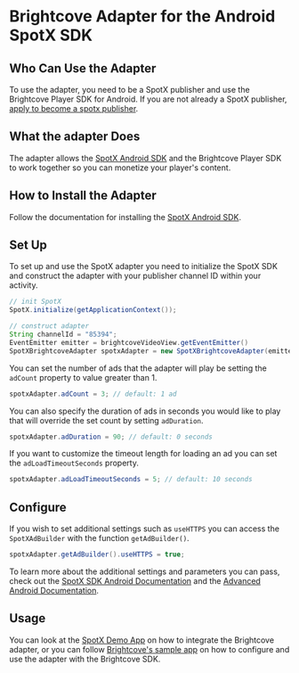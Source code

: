 # Brightcove Adapter for the Android SpotX SDK

## Who Can Use the Adapter

To use the adapter, you need to be a SpotX publisher and use the Brightcove Player SDK for Android.
If you are not already a SpotX publisher, [apply to become a spotx publisher](http://www.spotxchange.com/publishers/apply-to-become-a-spotx-publisher/).

## What the adapter Does

The adapter allows the [SpotX Android SDK](/android/sdk) and the Brightcove Player SDK to work together so you can monetize your player's content.

## How to Install the Adapter

Follow the documentation for installing the [SpotX Android SDK](/android/sdk/#install-the-sdk).

## Set Up

To set up and use the SpotX adapter you need to initialize the SpotX SDK and construct the adapter with your publisher channel ID within your activity.
```java
// init SpotX
SpotX.initialize(getApplicationContext());

// construct adapter
String channelId = "85394";
EventEmitter emitter = brightcoveVideoView.getEventEmitter()
SpotXBrightcoveAdapter spotxAdapter = new SpotXBrightcoveAdapter(emitter, this, channelId);
```

You can set the number of ads that the adapter will play be setting the `adCount` property to value greater than 1.
```java
spotxAdapter.adCount = 3; // default: 1 ad
```

You can also specify the duration of ads in seconds you would like to play that will override the set count by setting `adDuration`.
```java
spotxAdapter.adDuration = 90; // default: 0 seconds
```

If you want to customize the timeout length for loading an ad you can set the `adLoadTimeoutSeconds` property.
```java
spotxAdapter.adLoadTimeoutSeconds = 5; // default: 10 seconds
```

## Configure

If you wish to set additional settings such as `useHTTPS` you can access the `SpotXAdBuilder` with the function `getAdBuilder()`.
```java
spotxAdapter.getAdBuilder().useHTTPS = true;
```

To learn more about the additional settings and parameters you can pass, check out the [SpotX SDK Android Documentation](/android/sdk/#ad-integration) and the [Advanced Android Documentation](/android/sdk-advanced/).

## Usage

You can look at the [SpotX Demo App](https://github.com/spotxmobile/spotx-demo-android) on how to integrate the  Brightcove adapter, or you can follow [Brightcove's sample app](https://github.com/BrightcoveOS/android-plugin-guide/blob/master/sample/SamplePluginApplication/src/main/java/com/brightcove/player/application/MainActivity.java) on how to configure and use the adapter with the Brightcove SDK.
